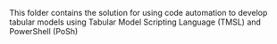 This folder contains the solution for using code automation to develop tabular models using Tabular Model Scripting Language (TMSL) and PowerShell (PoSh)
